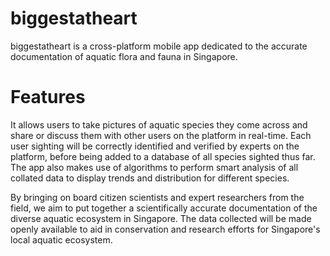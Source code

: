 # biggestatheart
biggestatheart is a cross-platform mobile app dedicated to the accurate documentation of aquatic flora and fauna in Singapore. 

# Features

It allows users to take pictures of aquatic species they come across and share or discuss them with other users on the platform in real-time. 
Each user sighting will be correctly identified and verified by experts on the platform, before being added to a database of all species sighted thus far.
The app also makes use of algorithms to perform smart analysis of all collated data to display trends and distribution for different species.

By bringing on board citizen scientists and expert researchers from the field, we aim to put together a scientifically accurate documentation of the diverse aquatic ecosystem in Singapore.
The data collected will be made openly available to aid in conservation and research efforts for Singapore's local aquatic ecosystem.
